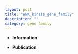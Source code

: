 ```yaml
---
layout: post
title: "WNK_kinase_gene_family"
description: ""
category: gene family
---
```


* **Information**  

* **Publication**  


